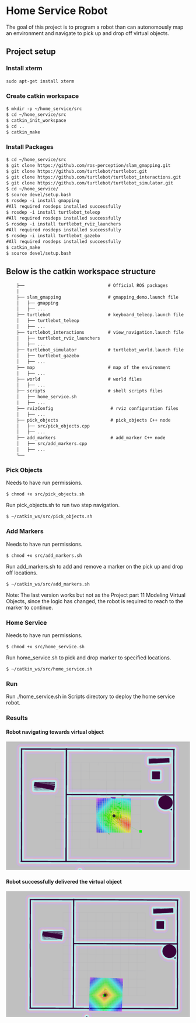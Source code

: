 # Home Service Robot

[//]: # (Image References)
[pickImg]: ./images/markeratpickuplocation.png "Marker at pickup location before Pick up"
[dropImg]: ./images/droplocation.png "Marker at dopoff location after robot reached"

The goal of this project is to program a robot than can autonomously map an environment and navigate to pick up and drop off virtual objects.
## Project setup

### Install xterm
```
sudo apt-get install xterm
```

### Create catkin workspace
```
$ mkdir -p ~/home_service/src
$ cd ~/home_service/src
$ catkin_init_workspace
$ cd ..
$ catkin_make
```
### Install Packages
```
$ cd ~/home_service/src
$ git clone https://github.com/ros-perception/slam_gmapping.git
$ git clone https://github.com/turtlebot/turtlebot.git
$ git clone https://github.com/turtlebot/turtlebot_interactions.git
$ git clone https://github.com/turtlebot/turtlebot_simulator.git
$ cd ~/home_service/
$ source devel/setup.bash
$ rosdep -i install gmapping
#All required rosdeps installed successfully
$ rosdep -i install turtlebot_teleop
#All required rosdeps installed successfully
$ rosdep -i install turtlebot_rviz_launchers
#All required rosdeps installed successfully
$ rosdep -i install turtlebot_gazebo
#All required rosdeps installed successfully
$ catkin_make
$ source devel/setup.bash
```
## Below is the catkin workspace structure
```
    ├──                                # Official ROS packages
    |
    ├── slam_gmapping                  # gmapping_demo.launch file
    │   ├── gmapping
    │   ├── ...
    ├── turtlebot                      # keyboard_teleop.launch file
    │   ├── turtlebot_teleop
    │   ├── ...
    ├── turtlebot_interactions         # view_navigation.launch file
    │   ├── turtlebot_rviz_launchers
    │   ├── ...
    ├── turtlebot_simulator            # turtlebot_world.launch file
    │   ├── turtlebot_gazebo
    │   ├── ...
    ├── map                            # map of the environment
    |   ├── ...
    ├── world                          # world files
    │   ├── ...
    ├── scripts                        # shell scripts files
    │   ├── home_service.sh
    |   ├── ...
    ├── rvizConfig                      # rviz configuration files
    │   ├── ...
    ├── pick_objects                    # pick_objects C++ node
    │   ├── src/pick_objects.cpp
    │   ├── ...
    ├── add_markers                     # add_marker C++ node
    │   ├── src/add_markers.cpp
    │   ├── ...
    └──
```
### Pick Objects
Needs to have run permissions.
```
$ chmod +x src/pick_objects.sh
```
Run pick_objects.sh to run two step navigation.

```
$ ~/catkin_ws/src/pick_objects.sh
```

### Add Markers
Needs to have run permissions.
```
$ chmod +x src/add_markers.sh
```
Run add_markers.sh to add and remove a marker on the pick up and drop off locations.

```
$ ~/catkin_ws/src/add_markers.sh
```
Note: The last version works but not as the Project part 11 Modeling Virtual Objects, since the logic has changed, the robot is required to reach to the marker to continue. 

### Home Service
Needs to have run permissions.
```
$ chmod +x src/home_service.sh
```

Run home_service.sh to pick and drop marker to specified locations.
```
$ ~/catkin_ws/src/home_service.sh
```
### Run

Run ./home_service.sh in Scripts directory to deploy the home service robot.

### Results  

#### Robot navigating towards virtual object

![alt text][pickImg]  

#### Robot successfully delivered the virtual object

![alt text][dropImg]  

